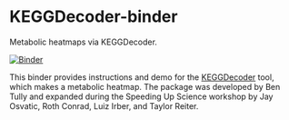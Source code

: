 # KEGGDecoder-binder
Metabolic heatmaps via KEGGDecoder.



[![Binder](https://mybinder.org/badge_logo.svg)](https://mybinder.org/v2/gh/rotheconrad/mHEAT-binder/master)

This binder provides instructions and demo for the [KEGGDecoder](https://github.com/bjtully/BioData/tree/master/KEGGDecoder) tool, which makes a metabolic heatmap. The package was developed by Ben Tully and expanded during the Speeding Up Science workshop by Jay Osvatic, Roth Conrad, Luiz Irber, and Taylor Reiter. 
